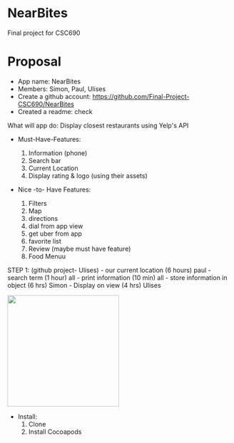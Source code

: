 # NearBites
Final project for CSC690

# Proposal

- App name: NearBites
- Members: Simon, Paul, Ulises
- Create a github account: https://github.com/Final-Project-CSC690/NearBites
- Created a readme: check


What will app do: Display closest restaurants using Yelp's API

-  Must-Have-Features: 
    1. Information (phone)
    2. Search bar
    3. Current Location 
    4. Display rating & logo (using their assets)
    
    
- Nice -to- Have Features: 
    1. Filters
    2. Map
    3. directions
    4. dial from app view
    5. get uber from app
    6. favorite list
    7. Review (maybe must have feature)
    8.  Food Menuu



STEP 1:  (github project- Ulises)
                    - our  current location (6 hours) paul
                    - search term (1 hour) all
                    - print information (10 min) all
                    - store information in object (6 hrs) Simon
                    - Display on view (4 hrs) Ulises

<img src= "http://g.recordit.co/gKpQlrYf9j.gif" width=250><br>

- Install: 
    1. Clone
    2. Install Cocoapods
                    
              

